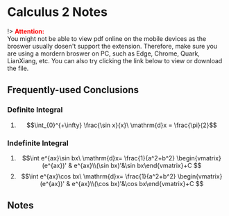 # Calculus 2 Notes

!> **<span style='color:red'>Attention:</span>**<br>
You might not be able to view pdf online on the mobile devices as the broswer usually dosen't support the extension. Therefore, make sure you are using a mordern broswer on PC, such as Edge, Chrome, Quark, LianXiang, etc. You can also try clicking the link below to view or download
the file.

## Frequently-used Conclusions

### Definite Integral

1. $$\int_{0}^{+\infty} \frac{\sin x}{x}\ \mathrm{d}x = \frac{\pi}{2}$$


### Indefinite Integral

1.  $$\int e^{ax}\sin bx\ \mathrm{d}x= \frac{1}{a^2+b^2} \begin{vmatrix}(e^{ax})' & e^{ax}\\(\sin bx)'&\sin bx\end{vmatrix}+C $$
2.  $$\int e^{ax}\cos bx\ \mathrm{d}x= \frac{1}{a^2+b^2} \begin{vmatrix}(e^{ax})' & e^{ax}\\(\cos bx)'&\cos bx\end{vmatrix}+C $$

## Notes

<!-- The raw source url: <button onclick="window.open('https://www.writebug.com/git/YiDingg/WB.PDFBank/raw/branch/main/Notes/Calculus 1 Notes_nota_compressed.pdf')" type="button">click to view or download the file</button>

```pdf
https://www.writebug.com/git/YiDingg/WB.PDFBank/raw/branch/main/Notes/Calculus 1 Notes_nota_compressed.pdf
``` -->





